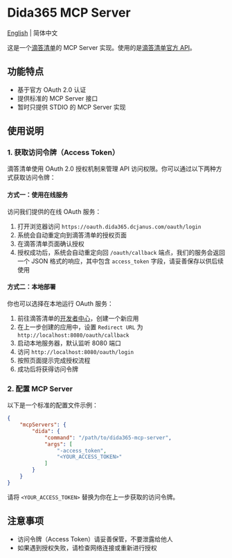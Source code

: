 # Dida365 MCP Server

[English](README.md) | 简体中文

这是一个[滴答清单](https://dida365.com)的 MCP Server 实现。使用的是[滴答清单官方 API](https://developer.dida365.com/api#/openapi)。

## 功能特点

- 基于官方 OAuth 2.0 认证
- 提供标准的 MCP Server 接口
- 暂时只提供 STDIO 的 MCP Server 实现

## 使用说明

### 1. 获取访问令牌（Access Token）

滴答清单使用 OAuth 2.0 授权机制来管理 API 访问权限。你可以通过以下两种方式获取访问令牌：

#### 方式一：使用在线服务

访问我们提供的在线 OAuth 服务：
1. 打开浏览器访问 `https://oauth.dida365.dcjanus.com/oauth/login`
2. 系统会自动重定向到滴答清单的授权页面
3. 在滴答清单页面确认授权
4. 授权成功后，系统会自动重定向回 `/oauth/callback` 端点，我们的服务会返回一个 JSON 格式的响应，其中包含 `access_token` 字段，请妥善保存以供后续使用

#### 方式二：本地部署

你也可以选择在本地运行 OAuth 服务：
1. 前往滴答清单的[开发者中心](https://developer.dida365.com/manage)，创建一个新应用
2. 在上一步创建的应用中，设置 `Redirect URL` 为 `http://localhost:8080/oauth/callback`
3. 启动本地服务器，默认监听 8080 端口
4. 访问 `http://localhost:8080/oauth/login`
5. 按照页面提示完成授权流程
6. 成功后将获得访问令牌

### 2. 配置 MCP Server

以下是一个标准的配置文件示例：

```json
{
    "mcpServers": {
        "dida": {
            "command": "/path/to/dida365-mcp-server",
            "args": [
                "-access_token",
                "<YOUR_ACCESS_TOKEN>"
            ]
        }
    }
}
```

请将 `<YOUR_ACCESS_TOKEN>` 替换为你在上一步获取的访问令牌。

## 注意事项

- 访问令牌（Access Token）请妥善保管，不要泄露给他人
- 如果遇到授权失败，请检查网络连接或重新进行授权

